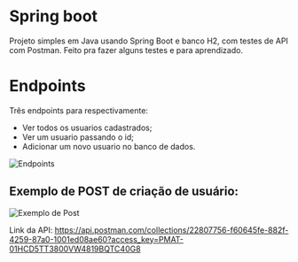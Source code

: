 # Spring boot
Projeto simples em Java usando Spring Boot e banco H2, com testes de API com Postman. Feito pra fazer alguns testes e para aprendizado.

# Endpoints
Três endpoints para respectivamente:
  - Ver todos os usuarios cadastrados;
  - Ver um usuario passando o id;
  - Adicionar um novo usuario no banco de dados.
    
![Endpoints](https://github.com/guiwoliveira/spring-boot-simples/assets/81626882/9f0e8cb8-8b15-439b-b315-4550382278e8)

## Exemplo de POST de criação de usuário:

![Exemplo de Post](https://github.com/guiwoliveira/spring-boot-simples/assets/81626882/5f510af1-04d6-4adb-9ab9-aca8ada75cf3)

Link da API: https://api.postman.com/collections/22807756-f60645fe-882f-4259-87a0-1001ed08ae60?access_key=PMAT-01HCD5TT3800VW4819BQTC40G8
